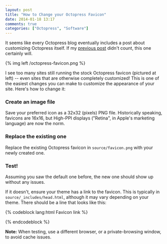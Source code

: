 ```yaml
---
layout: post
title: "How to Change your Octopress Favicon"
date: 2014-01-18 13:17
comments: true
categories: ["Octopress", "Software"]
---
```


It seems like every Octopress blog eventually includes a post about customizing Octopress itself.
If my [previous post](/blog/2014/01/13/windows-chrome/) didn't count, this one certainly will.

{% img left /octopress-favicon.png %}

I see too many sites still running the stock Octopress favicon (pictured at left) -- even sites that are otherwise completely customized!
This is one of the easiest changes you can make to customize the appearance of your site. Here's how to change it:

### Create an image file

Save your preferred icon as a 32x32 (pixels) PNG file.
Historically speaking, favicons are 16x16, but High-PPI displays ("Retina", in Apple's marketing language) are now the norm.

### Replace the existing one

Replace the existing Octopress favicon in `source/favicon.png` with your newly created one.

### Test!

Assuming you saw the default one before, the new one should show up without any issues.

If it doesn't, ensure your theme has a link to the favicon.
This is typically in `source/_includes/head.html`, although it may vary depending on your theme.
There should be a line that looks like this:

{% codeblock lang:html Favicon link %}
<link href="/favicon.png" rel="icon">
{% endcodeblock %}

**Note:** When testing, use a different browser, or a private-browsing window, to avoid cache issues.

